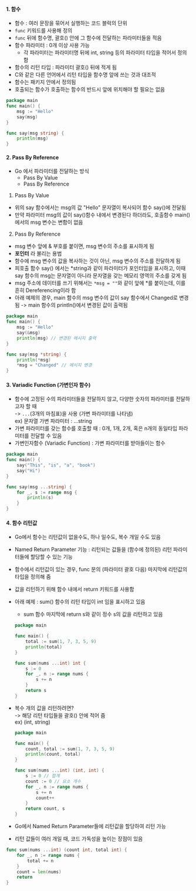 #### 1. 함수
- 함수 : 여러 문장을 묶어서 실행하는 코드 블럭의 단위
- `func` 키워드를 사용해 정의
- `func` 뒤에 함수명, 괄호() 안에 그 함수에 전달하는 파라미터들을 적음
- 함수 파라미터 : 0개 이상 사용 가능
    - 각 파라미터는 파라미터명 뒤에 int, string 등의 파라미터 타입을 적어서 정의함
- 함수의 리턴 타입 : 파라미터 괄호() 뒤에 적게 됨
- C와 같은 다른 언어에서 리턴 타입을 함수명 앞에 쓰는 것과 대조적
- 함수는 패키지 안에서 정의됨
- 호출되는 함수가 호출하는 함수의 반드시 앞에 위치해야 할 필요는 없음

``` go
package main
func main() {
    msg := "Hello"
    say(msg)
}

func say(msg string) {
    println(msg)
}
```

#### 2. Pass By Reference
- Go 에서 파라미터를 전달하는 방식
    - Pass By Value
    - Pass By Reference
1. Pass By Value
- 위의 say 함수에서는 msg의 값 "Hello" 문자열이 복사되어 함수 say()에 전달됨
- 만약 파라미터 msg의 값이 say()함수 내에서 변경된다 하더라도, 호출함수 main()에서의 msg 변수는 변함이 없음

2. Pass By Reference
- msg 변수 앞에 & 부호를 붙이면, msg 변수의 주소를 표시하게 됨
- **포인터** 라 불리는 용법
- 함수에 msg 변수의 값을 복사하는 것이 아닌, msg 변수의 주소를 전달하게 됨
- 피호출 함수 say() 에서는 *string과 같이 파라미터가 포인터임을 표시하고, 이때 say 함수의 msg는 문자열이 아니라 문자열을 갖는 메모리 영역의 주소를 갖게 됨
- msg 주소에 데이터를 쓰기 위해서는 `*msg = ""`와 같이 앞에 *를 붙이는데, 이를 흔히 Dereferencing이라 함
- 아래 예제의 경우, main 함수의 msg 변수의 값이 say 함수에서 Changed로 변경됨
-> main 함수의 println()에서 변경된 값이 출력됨
``` go
package main
func main() {
    msg := "Hello"
    say(&msg)
    println(msg) // 변경된 메시지 출력
}

func say(msg *string) {
    println(*msg)
    *msg = "Changed" // 메시지 변경
}
```

#### 3. Variadic Function (가변인자 함수)
- 함수에 고정된 수의 파라미터들을 전달하지 않고, 다양한 숫자의 파라미터를 전달하고자 할 때  
-> `...`(3개의 마침표)을 사용 (가변 파라미터를 나타냄)  
ex) 문자열 가변 파라미터 : ...string
- 가변 파라미터를 갖는 함수를 호출할 때 : 0개, 1개, 2개, 혹은 n개의 동일타입 파라미터를 전달할 수 있음
- 가변인자함수 (Variadic Function) : 가변 파라미터를 받아들이는 함수

``` go
package main
func main() {
    say("This", "is", "a", "book")
    say("Hi")
}

func say(msg ...string) {
    for _, s := range msg {
        println(s)
    }
}
```

#### 4. 함수 리턴값
- Go에서 함수는 리턴값이 없을수도, 하나 일수도, 복수 개일 수도 있음
- Named Return Parameter 기능 : 리턴되는 값들을 (함수에 정의된) 리턴 파라미터들에 할당할 수 있는 기능
- 함수에서 리턴값이 있는 경우, func 문의 (파라미터 괄호 다음) 마지막에 리턴값의 타입을 정의해 줌
- 값을 리턴하기 위해 함수 내에서 return 키워드를 사용함
- 아래 예제 : sum() 함수의 리턴 타입이 int 임을 표시하고 있음
    - sum 함수 마지막에 return s와 같이 정수 s의 값을 리턴하고 있음
    ``` go
    package main

    func main() {
        total := sum(1, 7, 3, 5, 9)
        println(total)
    }

    func sum(nums ...int) int {
        s := 0
        for _, n := range nums {
            s += n
        }
        return s
    }
    ```

- 복수 개의 값을 리턴하려면?  
-> 해당 리턴 타입들을 괄호() 안에 적어 줌  
ex) (int, string)
    ``` go
    package main

    func main() {
        count, total := sum(1, 7, 3, 5, 9)
        println(count, total)
    }

    func sum(nums ...int) (int, int) {
        s := 0 // 합계
        count := 0 // 요소 개수
        for _, n := range nums {
            s += n
            count++
        }
        return count, s
    }
    ```

- Go에서 Named Return Parameter들에 리턴값을 할당하여 리턴 가능
- 리턴 값들이 여러 개일 때, 코드 가독성을 높이는 장점이 있음
``` go
func sum(nums ...int) (count int, total int) {
    for _, n := range nums {
        total += n
    }
    count = len(nums)
    return
}
```